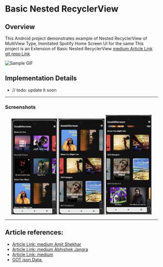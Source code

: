# Basic Nested RecyclerView

## Overview
This Android project demonstrates  example of Nested RecyclerView of MultiView Type, Immitated Spotify Home Screen UI for the same
This project is an Extension of Basic Nested RecyclerView
[medium Article Link]()
[git repo Link](https://github.com/aman1sr/basicNestedRecylerView)

![Sample GIF](https://miro.medium.com/v2/resize:fit:800/1*zzTEyTwyy7jXibtqVWg84Q.gif)

## Implementation Details

- // todo: update it soon

---

### Screenshots

<div align="center">
    <img src="https://github.com/aman1sr/NestedRecyclerView_MultiViewType/blob/master/app/screenshot/MultiView1.png?raw=true" alt=" Screenshot1" width="30%"  />
    <img src="https://github.com/aman1sr/NestedRecyclerView_MultiViewType/blob/master/app/screenshot/MultiView2.png?raw=true" alt=" Screenshot2" width="30%"  />
    <img src="https://github.com/aman1sr/NestedRecyclerView_MultiViewType/blob/master/app/screenshot/MultiView3.png?raw=true" alt=" Screenshot3" width="30%"  />
</div>

---
##  Article references:
- [Article Link: medium Amit Shekhar](https://blog.mindorks.com/recyclerview-multiple-view-types-in-android/)
- [Article Link: medium Abhishek Jangra](https://theminimaldev.medium.com/a-clean-way-to-do-multi-viewtype-recyclerviews-on-android-223510d2c65)
- [Article Link: medium ](https://medium.com/nerd-for-tech/nested-recyclerview-in-android-e5afb2b9771a)
- [GOT json Data:](------)







